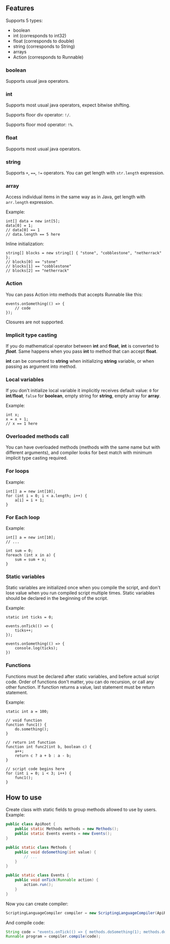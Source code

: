 ## Features

Supports 5 types:
- boolean
- int (corresponds to int32)
- float (corresponds to double)
- string (corresponds to String)
- arrays
- Action (corresponds to Runnable)

### boolean

Supports usual java operators.

### int

Supports most usual java operators, expect bitwise shifting.

Supports floor div operator: `!/`.

Supports floor mod operator: `!%`.

### float

Supports most usual java operators.

### string

Supports `+`, `==`, `!=` operators. You can get length with `str.length` expression.

### array

Access individual items in the same way as in Java, get length with `arr.length` expression.

Example:
```
int[] data = new int[5];
data[0] = 1;
// data[0] == 1
// data.length == 5 here
```

Inline initialization:
```
string[] blocks = new string[] { "stone", "cobblestone", "netherrack" };
// blocks[0] == "stone"
// blocks[1] == "cobblestone"
// blocks[2] == "netherrack"
```

### Action

You can pass Action into methods that accepts Runnable like this:
```
events.onSomething(() => {
    // code
});
```

Closures are not supported.

### Implicit type casting

If you do mathematical operator between **int** and **float**, **int** is converted to ***float***. Same happens when you pass **int** to method that can accept **float**.

**int** can be converted to **string** when initializing **string** variable, or when passing as argument into method.

### Local variables

If you don't initialize local variable it implicitly receives default value: `0` for **int**/**float**, `false` for **boolean**, empty string for **string**, empty array for **array**.

Example:
```
int x;
x = x + 1;
// x == 1 here
```

### Overloaded methods call

You can have overloaded methods (methods with the same name but with different arguments), and compiler looks for best match with minimum implicit type casting required.

### For loops

Example:
```
int[] a = new int[10];
for (int i = 0; i < a.length; i++) {
    a[i] = i + 1;
}
```

### For Each loop

Example:
```
int[] a = new int[10];
// ...

int sum = 0;
foreach (int x in a) {
    sum = sum + x;
}
```

### Static variables

Static variables are initialized once when you compile the script, and don't lose value when you run compiled script multiple times. Static variables should be declared in the beginning of the script.

Example:
```
static int ticks = 0;

events.onTick(() => {
    ticks++;
});

events.onSomething(() => {
    console.log(ticks);
})
```

### Functions

Functions must be declared after static variables, and before actual script code. Order of functions don't matter, you can do recursion, or call any other function. If function returns a value, last statement must be return statement.

Example:
```
static int a = 100;

// void function
function func1() {
    do.something();
}

// return int function
function int func2(int b, boolean c) {
    a++;
    return c ? a + b : a - b;
}

// script code begins here
for (int i = 0; i < 3; i++) {
    func1();
}
```

## How to use

Create class with static fields to group methods allowed to use by users. Example:
```java
public class ApiRoot {
    public static Methods methods = new Methods();
    public static Events events = new Events();
}

public static class Methods {
    public void doSomething(int value) {
        // ...
    }
}

public static class Events {
    public void onTick(Runnable action) {
        action.run();
    }
}
```

Now you can create compiler:
```java
ScriptingLanguageCompiler compiler = new ScriptingLanguageCompiler(ApiRoot.class);
```

And compile code:
```java
String code = "events.onTick(() => { methods.doSomething(1); methods.doSomething(2); });"
Runnable program = compiler.compile(code);
```
